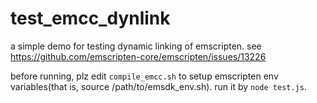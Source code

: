 # test_emcc_dynlink
a simple demo for testing dynamic linking of emscripten.
see https://github.com/emscripten-core/emscripten/issues/13226

before running, plz edit `compile_emcc.sh` to setup emscripten env variables(that is, source /path/to/emsdk_env.sh).
run it by `node test.js`.